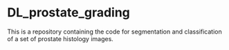# DL_prostate_grading

This is a repository containing the code for segmentation and classification of a set of prostate histology images. 
